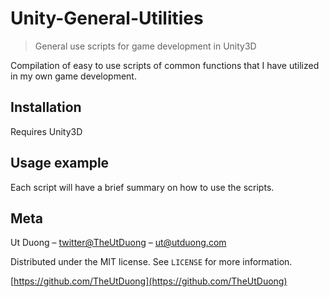 # Unity-General-Utilities
> General use scripts for game development in Unity3D


Compilation of easy to use scripts of common functions that I have utilized in my own game development.

## Installation

Requires Unity3D


## Usage example

Each script will have a brief summary on how to use the scripts.

## Meta

Ut Duong – [twitter@TheUtDuong](https://twitter.com/TheUtDuong) – ut@utduong.com

Distributed under the MIT license. See ``LICENSE`` for more information.

[https://github.com/TheUtDuong](https://github.com/TheUtDuong)

[npm-image]: https://img.shields.io/npm/v/datadog-metrics.svg?style=flat-square
[npm-url]: https://npmjs.org/package/datadog-metrics
[npm-downloads]: https://img.shields.io/npm/dm/datadog-metrics.svg?style=flat-square
